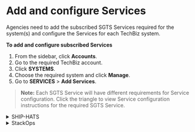 # Add and configure Services

Agencies need to add the subscribed SGTS Services required for the system(s) and configure the Services for each TechBiz system.

**To add and configure subscribed Services**

1. From the sidebar, click **Accounts**.
2. Go to the required TechBiz account.
3. Click **SYSTEMS**.
4. Choose the required system and click **Manage**.
5. Go to **SERVICES** \> **Add Services**.

> **Note:** Each SGTS Service will have different requirements for Service configuration. Click the triangle to view Service configuration instructions for the required SGTS Service.

<details>
  <summary>SHIP-HATS</summary>

6. Click **SHIP-HATS**.
7. Click **Next**.

<kbd><img src="images/add-prod-next.png" alt="drawing" width="100%"/></kbd>

8. Click **Submit**.

<kbd><img src="images/add-prod-submit.png" alt="drawing" width="100%"/></kbd>

The system record appears on the **Systems** page with status as **Provisioned**.

<kbd><img src="images/sys-prov.png" alt="drawing" width="100%"/></kbd>


Go to [Access SHIP-HATS portal](https://docs.developer.tech.gov.sg/docs/ship-hats-portal/access-ship-hats-portal) for a guide to SHIP-HATS portal.

  </details>

<details>
  <summary>StackOps</summary>

6. Click **StackOps**.
7. Specify the required information for your Elastic deployment.

<kbd><img src="images/stakops-add-prod.png" alt="drawing" width="100%"/></kbd>

| Field name | Description |
| --- | --- |
| **This is a system in production**	| Select this checkbox to indicate if this deployment is for a system that is currently in production. |
| **Cloud Service Provider** | Select your cloud service provider for the deployment. |
| **Elastic Version Number** | Depending on the selected cloud service provider, this dropdown lists all the supported versions of ElasticSearch. |
| **Deployment Size**	| Depending on your daily data ingestion rate, choose the required size from the following options. The options are listed in alphabetical order. <br><br>**extra small**<br>**medium**<br>**small**<br>**large** |
| **Sizing Details** | This section is displayed only when you specify the **Deployment Size**. When you select the required size, you can see the **Memory Size (MB)** and **Storage Size (GB)** that will be provisioned for this deployment under Sizing Details. It also displays the **Instance Type** and **Number of Zones** that are available for a particular **Instance**. |


8. Click **Next**.

9. Verify if the information displayed is correct before clicking **Submit**. When the Elastic deployment is successfully provisioned, the subscription and billing admins are notified via email. This email has the high-level configuration details attached in the *.csv* format.

10. Click **Submit**.

<kbd><img src="images/submit-config.png" alt="drawing" width="100%"/></kbd>

11. A success message is displayed. An email with an attached pdf file will be sent to you.

<kbd><img src="images/config-success.png" alt="drawing" width="100%"/></kbd>


  </details>
